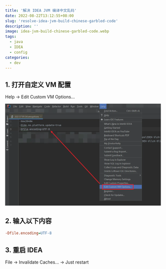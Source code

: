 ```yaml
---
title: '解决 IDEA JVM 编译中文乱码'
date: 2022-08-22T13:12:55+08:00
slug: 'resolve-idea-jvm-build-chinese-garbled-code'
description: ''
image: idea-jvm-build-chinese-garbled-code.webp
tags:
  - java
  - IDEA
  - config
categories:
  - dev
---
```


## 1. 打开自定义 VM 配置

Help -> Edit Custom VM Options...

![](edit_custom_vm_options.webp)

## 2. 输入以下内容

```ini
-Dfile.encoding=UTF-8
```

## 3. 重启 IDEA

File -> Invalidate Caches... -> Just restart
